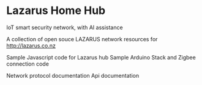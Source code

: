 # Lazarus Home Hub
IoT smart security network, with AI assistance


A collection of open souce LAZARUS network resources for
http://lazarus.co.nz

Sample Javascript code for Lazarus hub
Sample Arduino Stack and Zigbee connection code

Network protocol documentation
Api documentation

